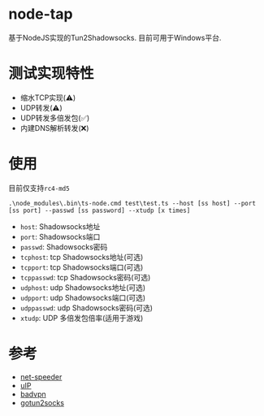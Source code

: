 # node-tap
基于NodeJS实现的Tun2Shadowsocks.
目前可用于Windows平台.

# 测试实现特性
* 缩水TCP实现(⚠️)
* UDP转发(⚠️)
* UDP转发多倍发包(✅)
* 内建DNS解析转发(❌)

# 使用
目前仅支持`rc4-md5`
```
.\node_modules\.bin\ts-node.cmd test\test.ts --host [ss host] --port [ss port] --passwd [ss password] --xtudp [x times]
```

* `host`: Shadowsocks地址
* `port`: Shadowsocks端口
* `passwd`: Shadowsocks密码
* `tcphost`: tcp Shadowsocks地址(可选)
* `tcpport`: tcp Shadowsocks端口(可选)
* `tcppasswd`: tcp Shadowsocks密码(可选)
* `udphost`: udp Shadowsocks地址(可选)
* `udpport`: udp Shadowsocks端口(可选)
* `udppasswd`: udp Shadowsocks密码(可选)
* `xtudp`: UDP 多倍发包倍率(适用于游戏)

# 参考
* [net-speeder](https://github.com/snooda/net-speeder)
* [uIP](https://en.wikipedia.org/wiki/UIP_(micro_IP))
* [badvpn](https://github.com/ambrop72/badvpn)
* [gotun2socks](https://github.com/yinghuocho/gotun2socks)
